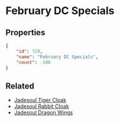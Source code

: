 # February DC Specials

<no description available>

## Properties

```json
{
    "id": 729,
    "name": "February DC Specials",
    "count": -100
}
```

## Related

- [Jadesoul Tiger Cloak](../items/20797-jadesoul-tiger-cloak.md)
- [Jadesoul Rabbit Cloak](../items/21370-jadesoul-rabbit-cloak.md)
- [Jadesoul Dragon Wings](../items/21861-jadesoul-dragon-wings.md)

